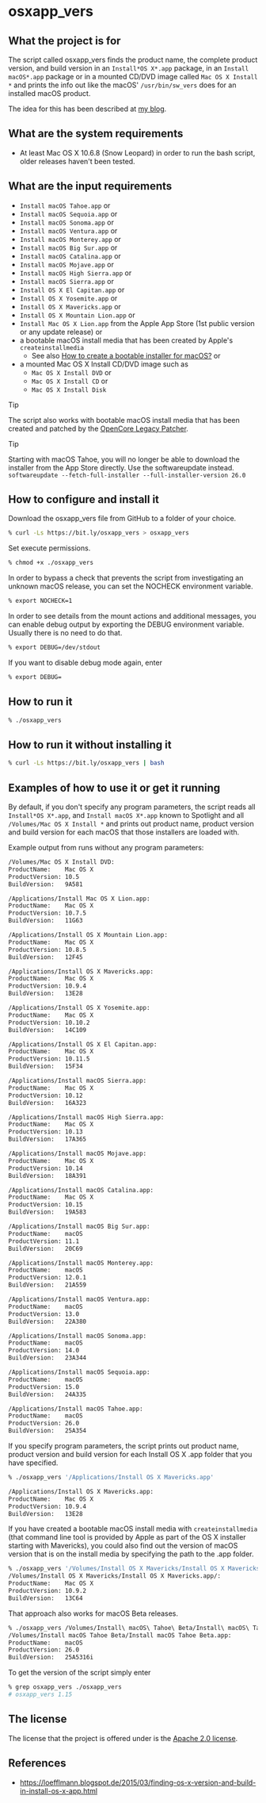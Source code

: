 osxapp_vers
===========

What the project is for
-----------------------
The script called osxapp_vers finds the product name, the complete product version, and build version in an `Install*OS X*.app` package, in an `Install macOS*.app` package or in a mounted CD/DVD image called `Mac OS X Install *` and prints the info out like the macOS' `/usr/bin/sw_vers` does for an installed macOS product.

The idea for this has been described at [my blog](https://loefflmann.blogspot.de/2015/03/finding-os-x-version-and-build-in-install-os-x-app.html).


What are the system requirements
--------------------------------
* At least Mac OS X 10.6.8 (Snow Leopard) in order to run the bash script, older releases haven't been tested.


What are the input requirements
-------------------------------
* `Install macOS Tahoe.app` or
* `Install macOS Sequoia.app` or
* `Install macOS Sonoma.app` or
* `Install macOS Ventura.app` or
* `Install macOS Monterey.app` or 
* `Install macOS Big Sur.app` or
* `Install macOS Catalina.app` or
* `Install macOS Mojave.app` or
* `Install macOS High Sierra.app` or
* `Install macOS Sierra.app` or
* `Install OS X El Capitan.app` or
* `Install OS X Yosemite.app` or
* `Install OS X Mavericks.app` or
* `Install OS X Mountain Lion.app` or
* `Install Mac OS X Lion.app` from the Apple App Store (1st public version or any update release) or
* a bootable macOS install media that has been created by Apple's `createinstallmedia`
  * See also [How to create a bootable installer for macOS?](https://support.apple.com/en-us/HT201372) or
* a mounted Mac OS X Install CD/DVD image such as
  * `Mac OS X Install DVD` or
  * `Mac OS X Install CD` or
  * `Mac OS X Install Disk`

> [!TIP]
> The script also works with bootable macOS install media that has been created and patched by the [OpenCore Legacy Patcher](https://dortania.github.io/OpenCore-Legacy-Patcher/).

> [!TIP]
> Starting with macOS Tahoe, you will no longer be able to download the installer from the App Store directly. Use the softwareupdate instead.
> `softwareupdate --fetch-full-installer --full-installer-version 26.0`


How to configure and install it
-------------------------------
Download the osxapp_vers file from GitHub to a folder of your choice.

```bash
% curl -Ls https://bit.ly/osxapp_vers > osxapp_vers
```

Set execute permissions.

```bash
% chmod +x ./osxapp_vers
```

In order to bypass a check that prevents the script from investigating an unknown macOS release, you can set the NOCHECK environment variable.

```bash
% export NOCHECK=1
```

In order to see details from the mount actions and additional messages, you can enable debug output by exporting the DEBUG environment variable. Usually there is no need to do that.

```bash
% export DEBUG=/dev/stdout
```
 
If you want to disable debug mode again, enter

```bash
% export DEBUG=
```

How to run it
-------------
```bash
% ./osxapp_vers
```

How to run it without installing it
-----------------------------------
```bash
% curl -Ls https://bit.ly/osxapp_vers | bash
```


Examples of how to use it or get it running
-------------------------------------------
By default, if you don't specify any program parameters, the script reads all `Install*OS X*.app`, and `Install macOS X*.app` known to Spotlight and all `/Volumes/Mac OS X Install *` and prints out product name, product version and build version for each macOS that those installers are loaded with.

Example output from runs without any program parameters:

```bash
/Volumes/Mac OS X Install DVD:
ProductName:    Mac OS X
ProductVersion: 10.5
BuildVersion:   9A581

/Applications/Install Mac OS X Lion.app:
ProductName:    Mac OS X
ProductVersion: 10.7.5
BuildVersion:   11G63

/Applications/Install OS X Mountain Lion.app:
ProductName:    Mac OS X
ProductVersion: 10.8.5
BuildVersion:   12F45

/Applications/Install OS X Mavericks.app:
ProductName:    Mac OS X
ProductVersion: 10.9.4
BuildVersion:   13E28

/Applications/Install OS X Yosemite.app:
ProductName:    Mac OS X
ProductVersion: 10.10.2
BuildVersion:   14C109

/Applications/Install OS X El Capitan.app:
ProductName:    Mac OS X
ProductVersion:	10.11.5
BuildVersion:   15F34

/Applications/Install macOS Sierra.app:
ProductName:    Mac OS X
ProductVersion:	10.12
BuildVersion:   16A323

/Applications/Install macOS High Sierra.app:
ProductName:	Mac OS X
ProductVersion:	10.13
BuildVersion:	17A365

/Applications/Install macOS Mojave.app:
ProductName:	Mac OS X
ProductVersion:	10.14
BuildVersion:	18A391

/Applications/Install macOS Catalina.app:
ProductName:	Mac OS X
ProductVersion:	10.15
BuildVersion:	19A583

/Applications/Install macOS Big Sur.app:
ProductName:	macOS
ProductVersion:	11.1
BuildVersion:	20C69

/Applications/Install macOS Monterey.app:
ProductName:	macOS
ProductVersion:	12.0.1
BuildVersion:	21A559

/Applications/Install macOS Ventura.app:
ProductName:	macOS
ProductVersion:	13.0
BuildVersion:	22A380

/Applications/Install macOS Sonoma.app:
ProductName:	macOS
ProductVersion:	14.0
BuildVersion:	23A344

/Applications/Install macOS Sequoia.app:
ProductName:	macOS
ProductVersion:	15.0
BuildVersion:	24A335

/Applications/Install macOS Tahoe.app:
ProductName:	macOS
ProductVersion:	26.0
BuildVersion:	25A354
```

If you specify program parameters, the script prints out product name, product version and build version for each Install OS X .app folder that you have specified.

```bash
% ./osxapp_vers '/Applications/Install OS X Mavericks.app'

/Applications/Install OS X Mavericks.app:
ProductName:    Mac OS X
ProductVersion: 10.9.4
BuildVersion:   13E28
```

If you have created a bootable macOS install media with `createinstallmedia` (that command line tool is provided by Apple as part of the OS X installer starting with Mavericks), you could also find out the version of macOS version that is on the install media by specifying the path to the .app folder.

```bash
% ./osxapp_vers '/Volumes/Install OS X Mavericks/Install OS X Mavericks.app/'
/Volumes/Install OS X Mavericks/Install OS X Mavericks.app/:
ProductName:    Mac OS X
ProductVersion: 10.9.2
BuildVersion:   13C64
```

That approach also works for macOS Beta releases.

```bash
% ./osxapp_vers /Volumes/Install\ macOS\ Tahoe\ Beta/Install\ macOS\ Tahoe\ Beta.app
/Volumes/Install macOS Tahoe Beta/Install macOS Tahoe Beta.app:
ProductName:	macOS
ProductVersion:	26.0
BuildVersion:	25A5316i
```

To get the version of the script simply enter

```bash
% grep osxapp_vers ./osxapp_vers
# osxapp_vers 1.15
```


The license
-----------
The license that the project is offered under is the [Apache 2.0 license](http://choosealicense.com/licenses/apache-2.0/).


References
----------
* https://loefflmann.blogspot.de/2015/03/finding-os-x-version-and-build-in-install-os-x-app.html
